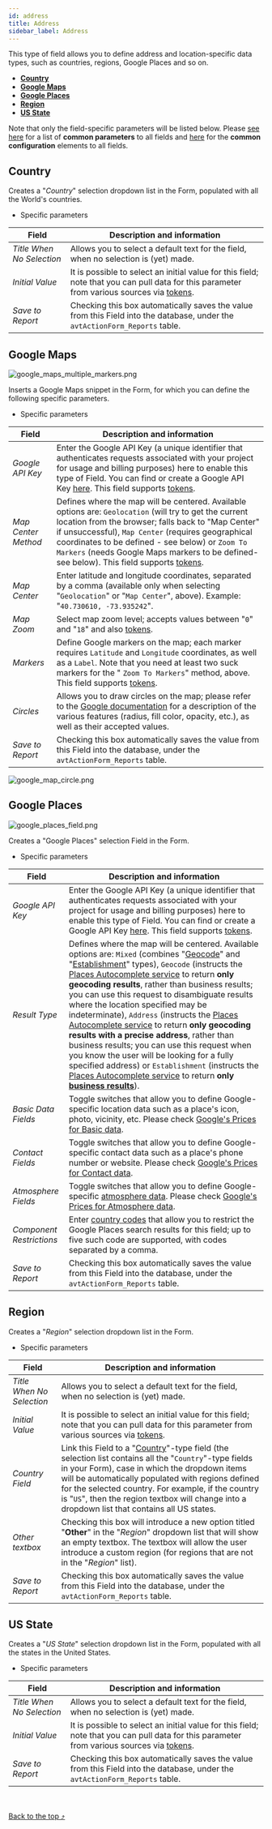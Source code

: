 ```yaml
---
id: address
title: Address
sidebar_label: Address
---
```


This type of field allows you to define address and location-specific data types, such as countries, regions, Google Places and so on.

- [**Country**](#country)
- [**Google Maps**](#google-maps)
- [**Google Places**](#google-places)
- [**Region**](#region)
- [**US State**](#us-state)

Note that only the field-specific parameters will be listed below. Please <a href="https://learn.plantanapp.com/docs/modules/fields-overview-and-settings#common-parameters" target="_blank">see here</a> for a list of **common parameters** to all fields and <a href="https://learn.plantanapp.com/docs/modules/fields-overview-and-settings#common-configuration-sections-bind-expressions-ui-settings-validation" target="_blank">here</a> for the **common configuration** elements to all fields.

## **Country**

Creates a "<em>Country</em>" selection dropdown list in the Form, populated with all the World's countries.

- Specific parameters

| Field | Description and information |
| ----- | --------------------------- |
| *Title When No Selection* | Allows you to select a default text for the field, when no selection is (yet) made. |
| *Initial Value* | It is possible to select an initial value for this field; note that you can pull data for this parameter from various sources via <a href="https://learn.plantanapp.com/docs/tokens/custom-tokens-and-namespaces">tokens</a>. |
| *Save to Report* | Checking this box automatically saves the value from this Field into the database, under the `avtActionForm_Reports` table. |

## **Google Maps**

<img src="/img/google_maps_multiple_markers.png" alt="google_maps_multiple_markers.png" ></img>

Inserts a Google Maps snippet in the Form, for which you can define the following specific parameters.

- Specific parameters

| Field | Description and information |
| ----- | --------------------------- |
| *Google API Key* | Enter the Google API Key (a unique identifier that authenticates requests associated with your project for usage and billing purposes) here to enable this type of Field. You can find or create a Google API Key [here](https://console.cloud.google.com/apis/credentials). This field supports <a href="https://learn.plantanapp.com/docs/tokens/custom-tokens-and-namespaces">tokens</a>. |
| *Map Center Method* | Defines where the map will be centered. Available options are: `Geolocation` (will try to get the current location from the browser; falls back to "Map Center" if unsuccessful), `Map Center` (requires geographical coordinates to be defined - see below) or `Zoom To Markers` (needs Google Maps markers to be defined- see below). This field supports <a href="https://learn.plantanapp.com/docs/tokens/custom-tokens-and-namespaces">tokens</a>. |
| *Map Center* | Enter latitude and longitude coordinates, separated by a comma (available only when selecting "`Geolocation`" or "`Map Center`", above). Example: "`40.730610, -73.935242`". |
| *Map Zoom* | Select map zoom level; accepts values between "`0`" and "`18`" and also <a href="https://learn.plantanapp.com/docs/tokens/custom-tokens-and-namespaces">tokens</a>. |
| *Markers* | Define Google markers on the map; each marker requires `Latitude` and `Longitude` coordinates, as well as a `Label`. Note that you need at least two suck markers for the " `Zoom To Markers`" method, above. This field supports <a href="https://learn.plantanapp.com/docs/tokens/custom-tokens-and-namespaces">tokens</a>. |
| *Circles* | Allows you to draw circles on the map; please refer to the [Google documentation](https://developers.google.com/maps/documentation/javascript/reference/data-driven-styling#FeatureStyleOptions) for a description of the various features (radius, fill color, opacity, etc.), as well as their accepted values. |
| *Save to Report* | Checking this box automatically saves the value from this Field into the database, under the `avtActionForm_Reports` table. |

<img src="/img/google_map_circle.png" alt="google_map_circle.png" ></img>


## **Google Places**

<img src="/img/google_places_field.png" alt="google_places_field.png" ></img>

Creates a "Google Places" selection Field in the Form.

- Specific parameters

| Field | Description and information |
| ----- | --------------------------- |
| *Google API Key* | Enter the Google API Key (a unique identifier that authenticates requests associated with your project for usage and billing purposes) here to enable this type of Field. You can find or create a Google API Key [here](https://console.cloud.google.com/apis/credentials). This field supports <a href="https://learn.plantanapp.com/docs/tokens/custom-tokens-and-namespaces">tokens</a>. |
| *Result Type* | Defines where the map will be centered. Available options are: `Mixed` (combines "[Geocode](https://developers.google.com/maps/documentation/geocoding/requests-geocoding#geocoding-lookup)" and "[Establishment](https://developers.google.com/maps/documentation/places/web-service/supported_types#table2)" types), `Geocode` (instructs the [Places Autocomplete service](https://developers.google.com/maps/documentation/javascript/reference/places-autocomplete-service) to return <strong>only geocoding results</strong>, rather than business results; you can use this request to disambiguate results where the location specified may be indeterminate), `Address` (instructs the [Places Autocomplete service](https://developers.google.com/maps/documentation/javascript/reference/places-autocomplete-service) to return <strong>only geocoding results with a precise address</strong>, rather than business results; you can use this request when you know the user will be looking for a fully specified address) or `Establishment` (instructs the [Places Autocomplete service](https://developers.google.com/maps/documentation/javascript/reference/places-autocomplete-service) to return <strong>only [business results](https://developers.google.com/maps/documentation/places/web-service/supported_types#table2)</strong>). |
| *Basic Data Fields* | Toggle switches that allow you to define Google-specific location data such as a place's icon, photo, vicinity, etc. Please check [Google's Prices for Basic data](https://developers.google.com/maps/billing/understanding-cost-of-use#basic-data). |
| *Contact Fields* | Toggle switches that allow you to define Google-specific contact data such as a place's phone number or website. Please check [Google's Prices for Contact data](https://developers.google.com/maps/billing/understanding-cost-of-use#contact-data). |
| *Atmosphere Fields* | Toggle switches that allow you to define Google-specific [atmosphere data](https://developers.google.com/maps/documentation/places/web-service/place-data-fields#atmosphere). Please check [Google's Prices for Atmosphere data](https://developers.google.com/maps/billing/understanding-cost-of-use#contact-data). |
| *Component Restrictions* | Enter [country codes](https://en.wikipedia.org/wiki/ISO_3166-1_alpha-2) that allow you to restrict the Google Places search results for this field; up to five such code are supported, with codes separated by a comma. |
| *Save to Report* | Checking this box automatically saves the value from this Field into the database, under the `avtActionForm_Reports` table. |

## **Region**

Creates a "<em>Region</em>" selection dropdown list in the Form.

- Specific parameters

| Field | Description and information |
| ----- | --------------------------- |
| *Title When No Selection* | Allows you to select a default text for the field, when no selection is (yet) made. |
| *Initial Value* | It is possible to select an initial value for this field; note that you can pull data for this parameter from various sources via <a href="https://learn.plantanapp.com/docs/tokens/custom-tokens-and-namespaces">tokens</a>. |
| *Country Field* | Link this Field to a "[Country](#country)"-type field (the selection list contains all the "`Country`"-type fields in your Form), case in which the dropdown items will be automatically populated with regions defined for the selected country. For example, if the country is "`US`", then the region textbox will change into a dropdown list that contains all US states. |
| *Other textbox* | Checking this box will introduce a new option titled "<strong>Other</strong>" in the "<em>Region</em>" dropdown list that will show an empty textbox. The textbox will allow the user introduce a custom region (for regions that are not in the "<em>Region</em>" list). |
| *Save to Report* | Checking this box automatically saves the value from this Field into the database, under the `avtActionForm_Reports` table. |

## **US State**

Creates a "<em>US State</em>" selection dropdown list in the Form, populated with all the states in the United States.

- Specific parameters

| Field | Description and information |
| ----- | --------------------------- |
| *Title When No Selection* | Allows you to select a default text for the field, when no selection is (yet) made. |
| *Initial Value* | It is possible to select an initial value for this field; note that you can pull data for this parameter from various sources via <a href="https://learn.plantanapp.com/docs/tokens/custom-tokens-and-namespaces">tokens</a>. |
| *Save to Report* | Checking this box automatically saves the value from this Field into the database, under the `avtActionForm_Reports` table. |

<br /><br /><a href="#top">Back to the top &#10548;</a>
